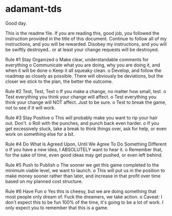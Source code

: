 # adamant-tds
Good day.

This is the readme file.  If you are reading this, good job, you followed the instruction provided in the title of this document.
Continue to follow all of my instructions, and you will be rewarded.  Disobey my instructions, and you will be swiftly destroyed.. or at least your change requests will be destroyed.

Rule #1
Stay Organized
o Make clear, understandable comments for everything
o Communicate what you are doing, why you are doing it, and when it will be done
o Keep it all squeaky clean.
o Develop, and follow the roadmap as closely as possible.  There will obviously be deviations, but the closer we stick to the plan, the better the outcome.

Rule #2
Test, Test, Test
o If you make a change, no matter how small, test.
o Test everything you think your change will affect.
o Test everything you think your change will NOT affect.  Just to be sure.
o Test to break the game, not to see if it will work.

Rule #3
Stay Positive
o This will probably make you want to rip your hair out.  Don't.
o Roll with the punches, and punch back even harder.
o If you get excessively stuck, take a break to think things over, ask for help, or even work on something else for a bit.

Rule #4
Do What Is Agreed Upon, Until We Agree To Do Something Different
o If you have a new idea, I ABSOLUTELY want to hear it.
o Remember that, for the sake of time, even good ideas may get pushed, or even left behind.

Rule #5
Push to Publish
o The sooner we get this game completed to the minimum viable level, we want to launch.
o This will put us in the position to make money sooner rather than later, and increase in that profit over time based on my planned cost structure.

Rule #6
Have Fun
o Yes this is cheesy, but we are doing something that most people only dream of.  Fuck the dreamers, we take action.
o Caveat: I don't expect this to be fun 100% of the time, it's going to be a lot of work.  I only expect you to remember that this is a game.
